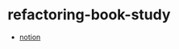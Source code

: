 # refactoring-book-study

* [notion](https://www.notion.so/lunit/refactoring-book-study-c617086fcf2b4c2db5753f0e55a18269)
